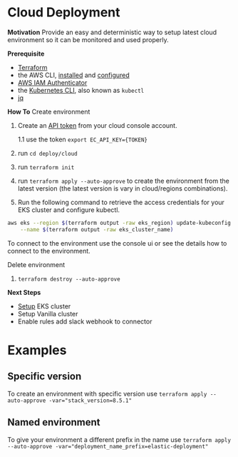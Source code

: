 # Cloud Deployment

**Motivation**
Provide an easy and deterministic way to setup latest cloud environment so it can be monitored and used properly.

**Prerequisite**
* [Terraform](https://developer.hashicorp.com/terraform/downloads)
* the AWS CLI, [installed](https://docs.aws.amazon.com/cli/latest/userguide/getting-started-install.html) and [configured](https://docs.aws.amazon.com/cli/latest/userguide/cli-chap-configure.html)
* [AWS IAM Authenticator](https://docs.aws.amazon.com/eks/latest/userguide/install-aws-iam-authenticator.html)
* the [Kubernetes CLI](https://kubernetes.io/docs/tasks/tools/install-kubectl/), also known as `kubectl`
* [jq](https://stedolan.github.io/jq/download/)


**How To**
Create environment
1. Create an [API token](https://cloud.elastic.co/deployment-features/keys) from your cloud console account.

    1.1 use the token `export EC_API_KEY={TOKEN}`

2. run `cd deploy/cloud`
3. run `terraform init`
4. run `terraform apply --auto-approve` to create the environment from the latest version (the latest version is vary in cloud/regions combinations).
5. Run the following command to retrieve the access credentials for your EKS cluster and configure kubectl.
```bash
aws eks --region $(terraform output -raw eks_region) update-kubeconfig \
    --name $(terraform output -raw eks_cluster_name)
```
To connect to the environment use the console ui or see the details how to connect to the environment.

Delete environment
1. `terraform destroy --auto-approve`

**Next Steps**
* [Setup](https://github.com/elastic/security-team/blob/main/docs/cloud-security-posture-team/onboarding/deploy-agent-cloudbeat-on-eks.mdx) EKS cluster
* Setup Vanilla cluster
* Enable rules add slack webhook to connector

# Examples

## Specific version
To create an environment with specific version use `terraform apply --auto-approve -var="stack_version=8.5.1"`

## Named environment
To give your environment a different prefix in the name use `terraform apply --auto-approve -var="deployment_name_prefix=elastic-deployment"`
